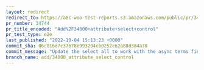 ```yaml
---
layout: redirect
redirect_to: https://a8c-woo-test-reports.s3.amazonaws.com/public/pr/34744/e2e/index.html
pr_number: 34744
pr_title_encoded: "Add%2F34000+attribute+select+control"
pr_test_type: e2e
last_published: "2022-10-04 15:13:23 +0000"
commit_sha: 06c016d7c37678e993204cb0252c62a88d384a78
commit_message: "Update the select all to work with the async terms field"
branch_name: add/34000_attribute_select_control
---
```

